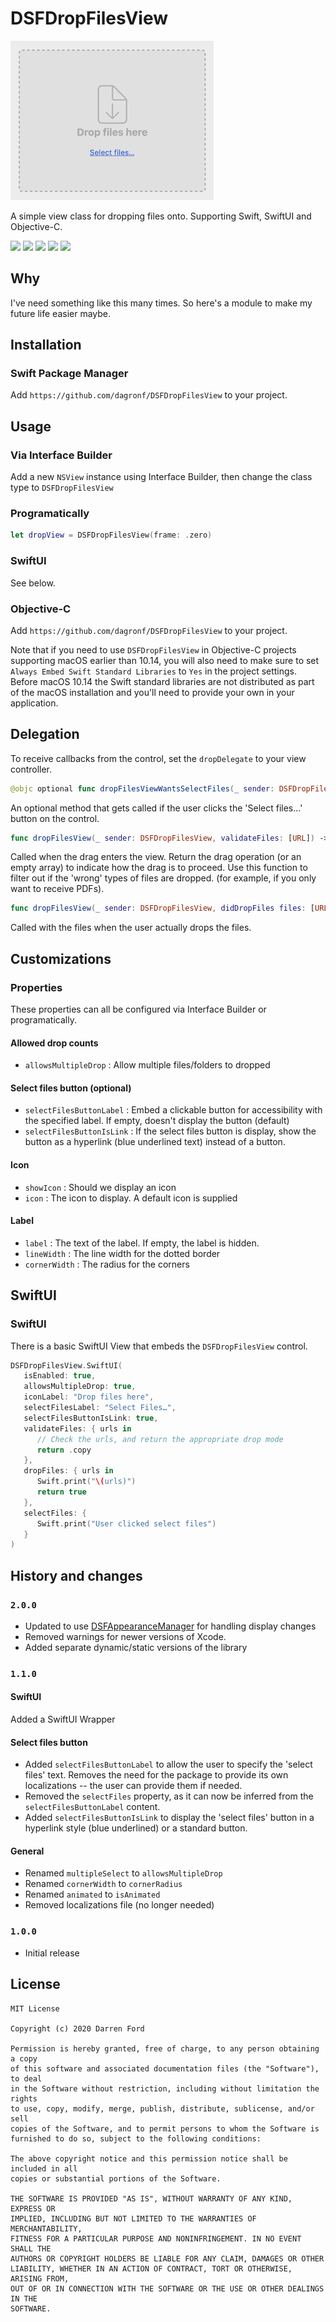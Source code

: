 # DSFDropFilesView

![](https://github.com/dagronf/dagronf.github.io/blob/master/art/projects/DSFDropFilesView/screenshot.png?raw=true)

A simple view class for dropping files onto. Supporting Swift, SwiftUI and Objective-C.

![](https://img.shields.io/github/v/tag/dagronf/DSFDropFilesView) ![](https://img.shields.io/badge/macOS-10.14+-red) ![](https://img.shields.io/badge/Swift-5.0-orange.svg)
![](https://img.shields.io/badge/License-MIT-lightgrey) [![](https://img.shields.io/badge/spm-compatible-brightgreen.svg?style=flat)](https://swift.org/package-manager)


## Why

I've need something like this many times. So here's a module to make my future life easier maybe.

## Installation

### Swift Package Manager

Add `https://github.com/dagronf/DSFDropFilesView` to your project.

## Usage

### Via Interface Builder

Add a new `NSView` instance using Interface Builder, then change the class type to `DSFDropFilesView`

### Programatically

```swift
let dropView = DSFDropFilesView(frame: .zero)
```

### SwiftUI

See below.

### Objective-C

Add `https://github.com/dagronf/DSFDropFilesView` to your project.

Note that if you need to use `DSFDropFilesView` in Objective-C projects supporting macOS earlier than 10.14, you will also need to make sure to set `Always Embed Swift Standard Libraries` to `Yes` in the project settings. Before macOS 10.14 the Swift standard libraries are not distributed as part of the macOS installation and you'll need to provide your own in your application.

## Delegation

To receive callbacks from the control, set the `dropDelegate` to your view controller.

```swift
@objc optional func dropFilesViewWantsSelectFiles(_ sender: DSFDropFilesView)
```
An optional method that gets called if the user clicks the 'Select files...' button on the control.

```swift
func dropFilesView(_ sender: DSFDropFilesView, validateFiles: [URL]) -> NSDragOperation
```
Called when the drag enters the view. Return the drag operation (or an empty array) to indicate how the drag is to proceed. Use this function to filter out if the 'wrong' types of files are dropped. (for example, if you only want to receive PDFs).

```swift
func dropFilesView(_ sender: DSFDropFilesView, didDropFiles files: [URL]) -> Bool
```
Called with the files when the user actually drops the files.

## Customizations

### Properties

These properties can all be configured via Interface Builder or programatically.

#### Allowed drop counts

* `allowsMultipleDrop` : Allow multiple files/folders to dropped

#### Select files button (optional)

* `selectFilesButtonLabel` : Embed a clickable button for accessibility with the specified label. If empty, doesn't display the button (default)
* `selectFilesButtonIsLink` : If the select files button is display, show the button as a hyperlink (blue underlined text) instead of a button.

#### Icon

* `showIcon` : Should we display an icon
* `icon` : The icon to display. A default icon is supplied

#### Label

* `label` : The text of the label. If empty, the label is hidden.
* `lineWidth` : The line width for the dotted border
* `cornerWidth` : The radius for the corners

## SwiftUI

### SwiftUI

There is a basic SwiftUI View that embeds the `DSFDropFilesView` control.

```swift
DSFDropFilesView.SwiftUI(
   isEnabled: true,
   allowsMultipleDrop: true,
   iconLabel: "Drop files here",
   selectFilesLabel: "Select Files…",
   selectFilesButtonIsLink: true,
   validateFiles: { urls in
      // Check the urls, and return the appropriate drop mode
      return .copy
   },
   dropFiles: { urls in
      Swift.print("\(urls)")
      return true
   },
   selectFiles: {
      Swift.print("User clicked select files")
   }
)
```

## History and changes

### `2.0.0`

* Updated to use [DSFAppearanceManager](https://github.com/dagronf/DSFAppearanceManager) for handling display changes
* Removed warnings for newer versions of Xcode.
* Added separate dynamic/static versions of the library

### `1.1.0`

#### SwiftUI

Added a SwiftUI Wrapper

#### Select files button

* Added `selectFilesButtonLabel` to allow the user to specify the 'select files' text. Removes the need for the package to provide its own localizations -- the user can provide them if needed.
* Removed the `selectFiles` property, as it can now be inferred from the `selectFilesButtonLabel` content.
* Added `selectFilesButtonIsLink` to display the 'select files' button in a hyperlink style (blue underlined) or a standard button.

#### General

* Renamed `multipleSelect` to `allowsMultipleDrop`
* Renamed `cornerWidth` to `cornerRadius`
* Renamed `animated` to `isAnimated`
* Removed localizations file (no longer needed)

### `1.0.0`

* Initial release

## License

```
MIT License

Copyright (c) 2020 Darren Ford

Permission is hereby granted, free of charge, to any person obtaining a copy
of this software and associated documentation files (the "Software"), to deal
in the Software without restriction, including without limitation the rights
to use, copy, modify, merge, publish, distribute, sublicense, and/or sell
copies of the Software, and to permit persons to whom the Software is
furnished to do so, subject to the following conditions:

The above copyright notice and this permission notice shall be included in all
copies or substantial portions of the Software.

THE SOFTWARE IS PROVIDED "AS IS", WITHOUT WARRANTY OF ANY KIND, EXPRESS OR
IMPLIED, INCLUDING BUT NOT LIMITED TO THE WARRANTIES OF MERCHANTABILITY,
FITNESS FOR A PARTICULAR PURPOSE AND NONINFRINGEMENT. IN NO EVENT SHALL THE
AUTHORS OR COPYRIGHT HOLDERS BE LIABLE FOR ANY CLAIM, DAMAGES OR OTHER
LIABILITY, WHETHER IN AN ACTION OF CONTRACT, TORT OR OTHERWISE, ARISING FROM,
OUT OF OR IN CONNECTION WITH THE SOFTWARE OR THE USE OR OTHER DEALINGS IN THE
SOFTWARE.
```
